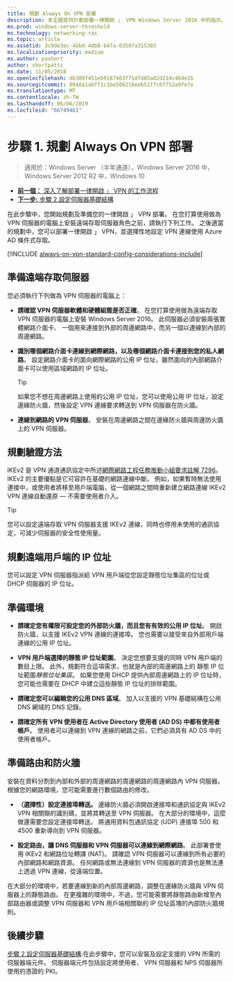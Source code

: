 ```yaml
---
title: 規劃 Always On VPN 部署
description: 本主題提供計劃部署一律開啟 」 VPN Windows Server 2016 中的指示。
ms.prod: windows-server-threshold
ms.technology: networking-ras
ms.topic: article
ms.assetid: 3c9de3ec-4bbd-4db0-b47a-03507a315383
ms.localizationpriority: medium
ms.author: pashort
author: shortpatti
ms.date: 11/05/2018
ms.openlocfilehash: db309f451eb9187463f71dfd85a82d214c464e2b
ms.sourcegitcommit: 0948a1abff1c1be506216eeb51ffc6f752a9fe7e
ms.translationtype: MT
ms.contentlocale: zh-TW
ms.lasthandoff: 06/06/2019
ms.locfileid: "66749461"
---
```

# <a name="step-1-plan-the-always-on-vpn-deployment"></a>步驟 1. 規劃 Always On VPN 部署

>適用於：Windows Server （半年通道），Windows Server 2016 中，Windows Server 2012 R2 中，Windows 10

- [**前一個：** 深入了解部署一律開啟 」 VPN 的工作流程](always-on-vpn-deploy-deployment.md)
- [**下一步:** 步驟 2.設定伺服器基礎結構](vpn-deploy-server-infrastructure.md)

在此步驟中，您開始規劃及準備您的一律開啟 」 VPN 部署。 在您打算使用做為 VPN 伺服器的電腦上安裝遠端存取伺服器角色之前，請執行下列工作。 之後適當的規劃中，您可以部署一律開啟 」 VPN，並選擇性地設定 VPN 連線使用 Azure AD 條件式存取。

[!INCLUDE [always-on-vpn-standard-config-considerations-include](../../../includes/always-on-vpn-standard-config-considerations-include.md)]

## <a name="prepare-the-remote-access-server"></a>準備遠端存取伺服器

您必須執行下列做為 VPN 伺服器的電腦上：

- **請確認 VPN 伺服器軟體和硬體組態是否正確**。 在您打算使用做為遠端存取 VPN 伺服器的電腦上安裝 Windows Server 2016。 此伺服器必須安裝兩張實體網路介面卡、 一個用來連接到外部的周邊網路中，而另一個以連線到內部的周邊網路。

- **識別哪個網路介面卡連線到網際網路，以及哪個網路介面卡連接到您的私人網路**。 設定網路介面卡的面向網際網路的公用 IP 位址，雖然面向的內部網路介面卡可以使用區域網路的 IP 位址。

    >[!TIP]
    >如果您不想在周邊網路上使用的公用 IP 位址，您可以使用公用 IP 位址，設定邊緣防火牆，然後設定 VPN 連線要求轉送到 VPN 伺服器在防火牆。

- **連線到網路的 VPN 伺服器**。 安裝在周邊網路之間在邊緣防火牆與周邊防火牆上的 VPN 伺服器。

## <a name="plan-authentication-methods"></a>規劃驗證方法

IKEv2 是 VPN 通道通訊協定中所述[網際網路工程任務推動小組要求註解 7296](https://datatracker.ietf.org/doc/rfc7296/)。 IKEv2 的主要優點是它可容許在基礎的網路連線中斷。 例如，如果暫時無法使用連接中，或使用者將移至用戶端電腦，從一個網路之間時重新建立網路連線 IKEv2 VPN 連線自動還原 — 不需要使用者介入。

>[!TIP]
>您可以設定遠端存取 VPN 伺服器支援 IKEv2 連線，同時也停用未使用的通訊協定，可減少伺服器的安全性使用量。 

## <a name="plan-ip-addresses-for-remote-clients"></a>規劃遠端用戶端的 IP 位址

您可以設定 VPN 伺服器指派給 VPN 用戶端從您設定靜態位址集區的位址或 DHCP 伺服器的 IP 位址。 

## <a name="prepare-the-environment"></a>準備環境

- **請確定您有權限可設定您的外部防火牆，而且您有有效的公用 IP 位址**。 開啟防火牆，以支援 IKEv2 VPN 連線的連接埠。 您也需要以接受來自外部用戶端連線的公用 IP 位址。

- **VPN 用戶端選擇的靜態 IP 位址範圍**。 決定您想要支援的同時 VPN 用戶端的數目上限。 此外，規劃符合這項需求，也就是內部的周邊網路上的 靜態 IP 位址範圍*靜態位址集區*。 如果您使用 DHCP 提供內部周邊網路上的 IP 位址時，您可能也需要在 DHCP 中建立這些靜態 IP 位址的排除範圍。

- **請確定您可以編輯您的公用 DNS 區域**。 加入以支援的 VPN 基礎結構在公用 DNS 網域的 DNS 記錄。 

- **請確定所有 VPN 使用者在 Active Directory 使用者 (AD DS) 中都有使用者帳戶**。 使用者可以連線到 VPN 連線的網路之前，它們必須具有 AD DS 中的使用者帳戶。

## <a name="prepare-routing-and-firewall"></a>準備路由和防火牆 

安裝在資料分割到內部和外部的周邊網路的周邊網路的周邊網路內 VPN 伺服器。 根據您的網路環境，您可能需要進行數個路由的修改。

- **（選擇性）設定連接埠轉送。** 邊緣防火牆必須開啟連接埠和通訊協定與 IKEv2 VPN 相關聯的識別碼，並將其轉送至 VPN 伺服器。 在大部分的環境中，這麼做還需要您設定連接埠轉送。 將通用資料包通訊協定 (UDP) 連接埠 500 和 4500 重新導向到 VPN 伺服器。

- **設定路由，讓 DNS 伺服器和 VPN 伺服器可以連線到網際網路**。 此部署會使用 IKEv2 和網路位址轉譯 (NAT)。 請確認 VPN 伺服器可以連線到所有必要的內部網路和網路資源。 任何網路或無法連線到 VPN 伺服器的資源也是無法連上透過 VPN 連線，從遠端位置。

在大部分的環境中，若要連線到新的內部周邊網路，調整在邊緣防火牆與 VPN 伺服器上的靜態路由。 在更複雜的環境中，不過，您可能需要將靜態路由新增至內部路由器或調整 VPN 伺服器和 VPN 用戶端相關聯的 IP 位址區塊的內部防火牆規則。

## <a name="next-steps"></a>後續步驟

[步驟 2.設定伺服器基礎結構](vpn-deploy-server-infrastructure.md):在此步驟中，您可以安裝及設定支援的 VPN 所需的伺服器端元件。 伺服器端元件包括設定將使用者、 VPN 伺服器和 NPS 伺服器所使用的憑證的 PKI。